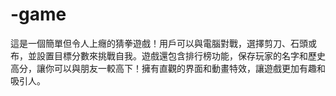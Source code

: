 # -game
這是一個簡單但令人上癮的猜拳遊戲！用戶可以與電腦對戰，選擇剪刀、石頭或布，並設置目標分數來挑戰自我。遊戲還包含排行榜功能，保存玩家的名字和歷史高分，讓你可以與朋友一較高下！擁有直觀的界面和動畫特效，讓遊戲更加有趣和吸引人。
